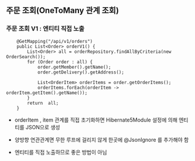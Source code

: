 ## 주문 조회(OneToMany 관계 조회)

### 주문 조회 V1 : 엔티티 직접 노출

```
    @GetMapping("/api/v1/orders")
    public List<Order> orderV1() {
        List<Order> all = orderRepository.findAllByCriteria(new OrderSearch());
        for (Order order : all) {
            order.getMember().getName();
            order.getDelivery().getAddress();

            List<OrderItem> orderItems = order.getOrderItems();
            orderItems.forEach(orderItem -> orderItem.getItem().getName());
        }
        return  all;
    }
```
- orderItem , item 관계를 직접 초기화하면 Hibernate5Module 설정에 의해 엔티티를 JSON으로
생성

- 양방향 연관관계면 무한 루프에 걸리지 않게 한곳에 @JsonIgnore 를 추가해야 함

- 엔티티를 직접 노출하므로 좋은 방법이 아님